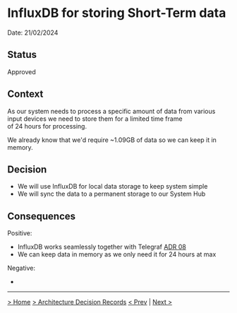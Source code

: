 # InfluxDB for storing Short-Term data

Date: 21/02/2024

## Status

Approved

## Context

As our system needs to process a specific amount of data from various input devices we need to store them for a limited time frame  
of 24 hours for processing.

We already know that we'd require ~1.09GB of data so we can keep it in memory.

## Decision

- We will use InfluxDB for local data storage to keep system simple
- We will sync the data to a permanent storage to our System Hub


## Consequences

Positive:

- InfluxDB works seamlessly together with Telegraf [ADR 08](08-Telegraf.md)
- We can keep data in memory as we only need it for 24 hours at max

Negative:

-


---
[> Home](../README.md)    [> Architecture Decision Records](README.md)
[< Prev](08-Telegraf.md)  |  [Next >](10-SystemHardware.md)
